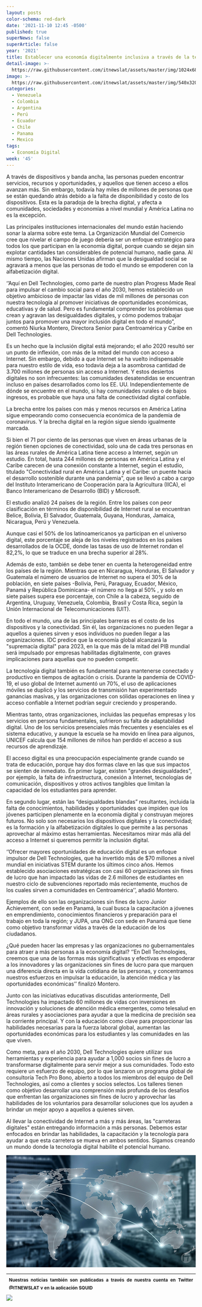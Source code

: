 ```yaml
---
layout: posts
color-schema: red-dark
date: '2021-11-10 12:45 -0500'
published: true
superNews: false
superArticle: false
year: '2021'
title: Establecer una economía digitalmente inclusiva a través de la tecnología
detail-image: >-
  https://raw.githubusercontent.com/itnewslat/assets/master/img/1024x680/Interconexion-mundial-g.jpg
image: >-
  https://raw.githubusercontent.com/itnewslat/assets/master/img/540x320/Interconexion-mundial-p.jpg
categories:
  - Venezuela
  - Colombia
  - Argentina
  - Perú
  - Ecuador
  - Chile
  - Panama
  - Mexico
tags:
  - Economía Digital
week: '45'
---
```

A través de dispositivos y banda ancha, las personas pueden encontrar servicios, recursos y oportunidades, y aquellos que tienen acceso a ellos avanzan más. Sin embargo, todavía hay miles de millones de personas que se están quedando atrás debido a la falta de disponibilidad y costo de los dispositivos. Esta es la paradoja de la brecha digital, y afecta a comunidades, sociedades y economías a nivel mundial y América Latina no es la excepción. 

Las principales instituciones internacionales del mundo están haciendo sonar la alarma sobre este tema. La Organización Mundial del Comercio cree que nivelar el campo de juego debería ser un enfoque estratégico para todos los que participan en la economía digital, porque cuando se dejan sin explotar cantidades tan considerables de potencial humano, nadie gana. Al mismo tiempo, las Naciones Unidas afirman que la desigualdad social se agravará a menos que las personas de todo el mundo se empoderen con la alfabetización digital.

‘’Aquí en Dell Technologies, como parte de nuestro plan Progress Made Real para impulsar el cambio social para el año 2030, hemos establecido un objetivo ambicioso de impactar las vidas de mil millones de personas con nuestra tecnología al promover iniciativas de oportunidades económicas, educativas y de salud. Pero es fundamental comprender los problemas que crean y agravan las desigualdades digitales, y cómo podemos trabajar juntos para promover una mayor inclusión digital en todo el mundo”, comentó Niurka Montero, Directora Senior para Centroamérica y Caribe en Dell Technologies. 

Es un hecho que la inclusión digital está mejorando; el año 2020 resultó ser un punto de inflexión, con más de la mitad del mundo con acceso a Internet. Sin embargo, debido a que Internet se ha vuelto indispensable para nuestro estilo de vida, eso todavía deja a la asombrosa cantidad de 3.700 millones de personas sin acceso a Internet. Y estos desiertos digitales no son infrecuentes: las comunidades desatendidas se encuentran incluso en países desarrollados como los EE. UU. Independientemente de dónde se encuentre en el mundo, si hay comunidades rurales o de bajos ingresos, es probable que haya una falta de conectividad digital confiable.

La brecha entre los países con más y menos recursos en América Latina sigue empeorando como consecuencia económica de la pandemia de coronavirus. Y la brecha digital en la región sigue siendo igualmente marcada.

Si bien el 71 por ciento de las personas que viven en áreas urbanas de la región tienen opciones de conectividad, solo una de cada tres personas en las áreas rurales de América Latina tiene acceso a Internet, según un estudio. En total, hasta 244 millones de personas en América Latina y el Caribe carecen de una conexión constante a Internet, según el estudio, titulado "Conectividad rural en América Latina y el Caribe: un puente hacia el desarrollo sostenible durante una pandemia", que se llevó a cabo a cargo del Instituto Interamericano de Cooperación para la Agricultura (IICA), el Banco Interamericano de Desarrollo (BID) y Microsoft.

El estudio analizó 24 países de la región. Entre los países con peor clasificación en términos de disponibilidad de Internet rural se encuentran Belice, Bolivia, El Salvador, Guatemala, Guyana, Honduras, Jamaica, Nicaragua, Perú y Venezuela.

Aunque casi el 50% de los latinoamericanos ya participan en el universo digital, este porcentaje se aleja de los niveles registrados en los países desarrollados de la OCDE, donde las tasas de uso de Internet rondan el 82,2%, lo que se traduce en una brecha superior al 28%.

Además de esto, también se debe tener en cuenta la heterogeneidad entre los países de la región. Mientras que en Nicaragua, Honduras, El Salvador y Guatemala el número de usuarios de Internet no supera el 30% de la población, en siete países -Bolivia, Perú, Paraguay, Ecuador, México, Panamá y República Dominicana- el número no llega al 50% , y solo en siete países supera ese porcentaje, con Chile a la cabeza, seguido de Argentina, Uruguay, Venezuela, Colombia, Brasil y Costa Rica, según la Unión Internacional de Telecomunicaciones (UIT).

En todo el mundo, una de las principales barreras es el costo de los dispositivos y la conectividad. Sin él, las organizaciones no pueden llegar a aquellos a quienes sirven y esos individuos no pueden llegar a las organizaciones. IDC predice que la economía global alcanzará la "supremacía digital" para 2023, en la que más de la mitad del PIB mundial será impulsado por empresas habilitadas digitalmente, con graves implicaciones para aquellas que no pueden competir.

La tecnología digital también es fundamental para mantenerse conectado y productivo en tiempos de agitación o crisis. Durante la pandemia de COVID-19, el uso global de Internet aumentó un 70%, el uso de aplicaciones móviles se duplicó y los servicios de transmisión han experimentado ganancias masivas, y las organizaciones con sólidas operaciones en línea y acceso confiable a Internet podrían seguir creciendo y prosperando.

Mientras tanto, otras organizaciones, incluidas las pequeñas empresas y los servicios en persona fundamentales, sufrieron su falta de adaptabilidad digital. Uno de los servicios presenciales más frecuentes y esenciales es el sistema educativo, y aunque la escuela se ha movido en línea para algunos, UNICEF calcula que 154 millones de niños han perdido el acceso a sus recursos de aprendizaje. 

El acceso digital es una preocupación especialmente grande cuando se trata de educación, porque hay dos formas clave en las que sus impactos se sienten de inmediato. En primer lugar, existen "grandes desigualdades", por ejemplo, la falta de infraestructura, conexión a Internet, tecnologías de comunicación, dispositivos y otros activos tangibles que limitan la capacidad de los estudiantes para aprender. 

En segundo lugar, están las “desigualdades blandas” resultantes, incluida la falta de conocimientos, habilidades y oportunidades que impiden que los jóvenes participen plenamente en la economía digital y construyan mejores futuros. No solo son necesarios los dispositivos digitales y la conectividad; es la formación y la alfabetización digitales lo que permite a las personas aprovechar al máximo estas herramientas. Necesitamos mirar más allá del acceso a Internet si queremos permitir la inclusión digital.

‘’Ofrecer mayores oportunidades de educación digital es un enfoque impulsor de Dell Technologies, que ha invertido más de $70 millones a nivel mundial en iniciativas STEM durante los últimos cinco años. Hemos establecido asociaciones estratégicas con casi 60 organizaciones sin fines de lucro que han impactado las vidas de 2.6 millones de estudiantes en nuestro ciclo de subvenciones reportado más recientemente, muchos de los cuales sirven a comunidades en Centroamérica’’, añadió Montero. 

Ejemplos de ello son las organizaciones sin fines de lucro Junior Achievement, con sede en Panamá, la cual busca la capacitación a jóvenes en emprendimiento, conocimientos financieros y preparación para el trabajo en toda la región; y JUPA, una ONG con sede en Panamá que tiene como objetivo transformar vidas a través de la educación de los ciudadanos. 

¿Qué pueden hacer las empresas y las organizaciones no gubernamentales para atraer a más personas a la economía digital? ‘’En Dell Technologies, creemos que una de las formas más significativas y efectivas es empoderar a los innovadores y las organizaciones sin fines de lucro para que marquen una diferencia directa en la vida cotidiana de las personas, y concentramos nuestros esfuerzos en impulsar la educación, la atención médica y las oportunidades económicas’’ finalizó Montero. 

Junto con las iniciativas educativas discutidas anteriormente, Dell Technologies ha impactado 60 millones de vidas con inversiones en innovación y soluciones de atención médica emergentes, como telesalud en áreas rurales y asociaciones para ayudar a que la medicina de precisión sea la corriente principal. Y con la educación como clave para proporcionar las habilidades necesarias para la fuerza laboral global, aumentan las oportunidades económicas para los estudiantes y las comunidades en las que viven.

Como meta, para el año 2030, Dell Technologies quiere utilizar sus herramientas y experiencia para ayudar a 1,000 socios sin fines de lucro a transformarse digitalmente para servir mejor a sus comunidades. Todo esto requiere un esfuerzo de equipo, por lo que lanzaron un programa global de consultoría Tech Pro Bono, abierto a todos los miembros del equipo de Dell Technologies, así como a clientes y socios selectos. Los talleres tienen como objetivo desarrollar una comprensión más profunda de los desafíos que enfrentan las organizaciones sin fines de lucro y aprovechar las habilidades de los voluntarios para desarrollar soluciones que los ayuden a brindar un mejor apoyo a aquellos a quienes sirven.

Al llevar la conectividad de Internet a más y más áreas, las "carreteras digitales" están entregando información a más personas. Debemos estar enfocados en brindar las habilidades, la capacitación y la tecnología para ayudar a que esta carretera se mueva en ambos sentidos. Sigamos creando un mundo donde la tecnología digital habilite el potencial humano.

![](https://raw.githubusercontent.com/itnewslat/assets/master/img/540x320/Interconexion-mundial-p.jpg)

<table style="height: 42px;" width="569">
<tbody>
<tr>
<td style="text-align: justify;"><sub><strong>Nuestras noticias también son publicadas a través de nuestra cuenta en Twitter <a href="https://twitter.com/itnewslat?lang=es">@ITNEWSLAT</a> y en la aplicación <a href="https://squidapp.co/en/">SQUID</a></strong></sub></td>
</tr>
</tbody>
</table>

<img src="https://tracker.metricool.com/c3po.jpg?hash=56f88a41e39ab42c063cc51676587a04"/>

